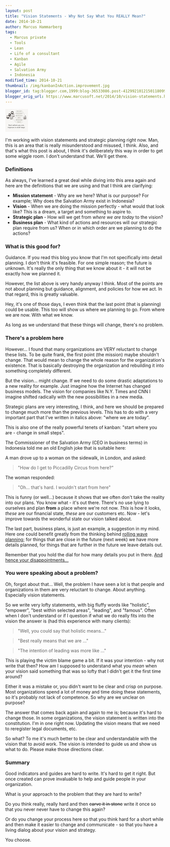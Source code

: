 ```yaml
---
layout: post
title: "Vision Statements - Why Not Say What You REALLY Mean?"
date: 2014-10-21
author: Marcus Hammarberg
tags:
  - Marcus private
  - Tools
  - Lean
  - Life of a consultant
  - Kanban
  - Agile
  - Salvation Army
  - Indonesia
modified_time: 2014-10-21
thumbnail: /img/kanbanInAction.improvement.jpg
blogger_id: tag:blogger.com,1999:blog-36533086.post-4129921012150118099
blogger_orig_url: https://www.marcusoft.net/2014/10/vision-statements.html
---
```


![Kanban In Action](/img/kanbanInAction.improvement.jpg)

I'm working with vision statements and strategic planning right now. Man, this is an area that is really misunderstood and misused, I think. Also, and that's what this post is about, I think it's deliberately this way in order to get some wiggle room. I don't understand that. We'll get there.

### Definitions

As always, I've learned a great deal while diving into this area again and here are the definitions that we are using and that I think are clarifying:

- **Mission statement** - Why are we here? What is our purpose? For example; Why does the Salvation Army exist in Indonesia?
- **Vision** - When we are doing the mission perfectly - what would that look like? This is a dream, a target and something to aspire to.
- **Strategic plan** - How will we get from *where we are today* to the vision?
- **Business plan** - What kind of actions and resources will our strategic plan require from us? When or in which order are we planning to do the actions?

### What is this good for?

Guidance. If you read this blog you know that I'm not specifically into detail planning. I don't think it's feasible. For one simple reason; the future is unknown. It's really the only thing that we know about it - it will not be exactly how we planned it.

However, the list above is very handy anyway I think. Most of the points are not about planning but guidance, alignment, and policies for how we act. In that regard, this is greatly valuable.

Hey, it's one of those days, I even think that the last point (that is planning) could be usable. This too will show us where we planning to go. From where we are now. With what we know.

As long as we understand that these things will change, there's no problem.

### There's a problem here

However... I found that many organizations are VERY reluctant to change these lists. To be quite frank, the first point (the mission) maybe shouldn't change. That would mean to change the whole reason for the organization's existence. That is basically destroying the organization and rebuilding it into something completely different.

But the vision... might change. If we need to do some drastic adaptations to a new reality for example. Just imagine how the Internet has changed business models. The vision for companies like N.Y. Times and CNN I imagine shifted radically with the new possibilities in a new media.

Strategic plans are very interesting, I think, and here we should be prepared to change much more than the previous levels. This has to do with a very important part that I've written in italics above: "where we are today".

This is also one of the really powerful tenets of kanban: "start where you are - change in small steps".

The Commissioner of the Salvation Army (CEO in business terms) in Indonesia told me an old English joke that is suitable here:

A man drove up to a woman on the sidewalk, in London, and asked:

> "How do I get to Piccadilly Circus from here?"

The woman responded:

> "Oh... that's hard. I wouldn't start from here"

This is funny (or well...) because it shows that we often don't take the reality into our plans. You know what - it's out there. There's no use lying to ourselves and plan **from** a place where we're not now. *This* is how it looks, *these* are our financial state, *these* are our customers etc. Now - let's improve towards the wonderful state our vision talked about.

The last part, business plans, is just an example, a suggestion in my mind. Here one could benefit greatly from the thinking behind [rolling wave planning](http://leansoftwareengineering.com/2007/11/14/planning-a-month-or-less-ahead-is-not-enough/); for things that are close in the future (next week) we have more details planned, for things that are further in the future we leave details out.

Remember that you hold the dial for how many details you put in there. [And hence your disappointments...](https://www.marcusoft.net/2014/06/controlling-disappointment-dial.html)

### You were speaking about a problem?

Oh, forgot about that... Well, the problem I have seen a lot is that people and organizations in them are very reluctant to change. About anything. Especially vision statements.

So we write very lofty statements, with big fluffy words like "holistic", "empower", "best within selected areas", "leading", and "famous". Often when I don't understand or if I question if what we do really fits into the vision the answer is (had this experience with many clients):

> "Well, you could say that holistic means..."

> "Best really means that we are ..."

> "The intention of leading was more like ..."

This is playing the victim blame game a bit. If it was your intention - why not write that then? How am I supposed to understand what you *mean* when your vision said something that was so lofty that I didn't get it the first time around?

Either it was a mistake or, you didn't want to be clear and crisp on purpose. Most organizations spend a lot of money and time doing these statements, so it's probably not lack of competence. So why are we unclear on purpose?

The answer that comes back again and again to me is; because it's hard to change those. In some organizations, the vision statement is written into the constitution. I'm in one right now. Updating the vision means that we need to reregister legal documents, etc.

So what? To me it's much better to be clear and understandable with the vision that to avoid work. The vision is intended to guide us and show us what to do. Please make those directions clear.

### Summary

Good indicators and guides are hard to write. It's hard to get it right. But once created can prove invaluable to help and guide people in your organization.

What is your approach to the problem that they are hard to write?

Do you think really, really hard and then ~~carve it in stone~~ write it once so that you never never have to change this again?

Or do you change your process here so that you think hard for a short while and then make it easier to change and communicate - so that you have a living dialog about your vision and strategy.

You choose.
